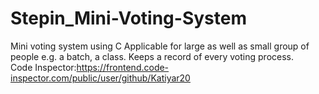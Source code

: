 # Stepin_Mini-Voting-System
Mini voting system using C
Applicable for large as well as small group of people e.g. a batch, a class.
Keeps a record of  every voting process.<br/>
Code Inspector:https://frontend.code-inspector.com/public/user/github/Katiyar20
